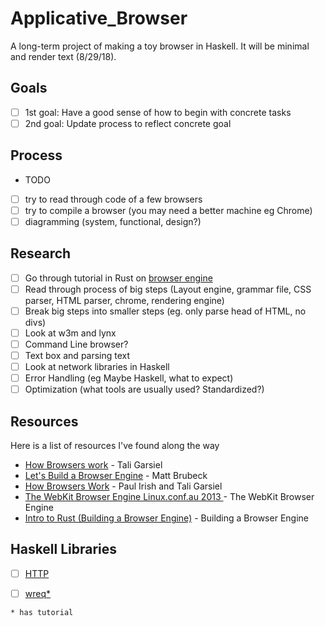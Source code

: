 # Applicative_Browser
A long-term project of making a toy browser in Haskell. It will be minimal and render text (8/29/18).

## Goals
- [ ] 1st goal: Have a good sense of how to begin with concrete tasks
- [ ] 2nd goal: Update process to reflect concrete goal

## Process
- TODO
- [ ] try to read through code of a few browsers
- [ ] try to compile a browser (you may need a better machine eg Chrome)
- [ ] diagramming (system, functional, design?)

## Research
- [ ] Go through tutorial in Rust on [browser engine](https://limpet.net/mbrubeck/2014/08/08/toy-layout-engine-1.html)
- [ ] Read through process of big steps (Layout engine, grammar file, CSS parser, HTML parser, chrome, rendering engine)
- [ ] Break big steps into smaller steps (eg. only parse head of HTML, no divs)
- [ ] Look at w3m and lynx
- [ ] Command Line browser? 
- [ ] Text box and parsing text
- [ ] Look at network libraries in Haskell
- [ ] Error Handling (eg Maybe Haskell, what to expect)
- [ ] Optimization (what tools are usually used? Standardized?)

## Resources
Here is a list of resources I've found along the way
- [How Browsers work](http://taligarsiel.com/Projects/howbrowserswork1.htm) - Tali Garsiel
- [Let's Build a Browser Engine](https://limpet.net/mbrubeck/2014/08/08/toy-layout-engine-1.html) - Matt Brubeck
- [How Browsers Work](https://www.html5rocks.com/en/tutorials/internals/howbrowserswork/) - Paul Irish and Tali Garsiel
- [The WebKit Browser Engine Linux.conf.au 2013 ](https://www.youtube.com/watch?v=YmbvpkjHDjU) - The WebKit Browser Engine
- [Intro to Rust (Building a Browser Engine)](https://www.youtube.com/watch?v=rszgtm7i0n8) - Building a Browser Engine

## Haskell Libraries
- [ ] [HTTP](http://hackage.haskell.org/package/HTTP)
- [ ] [wreq*](http://hackage.haskell.org/package/wreq)


```* has tutorial```
